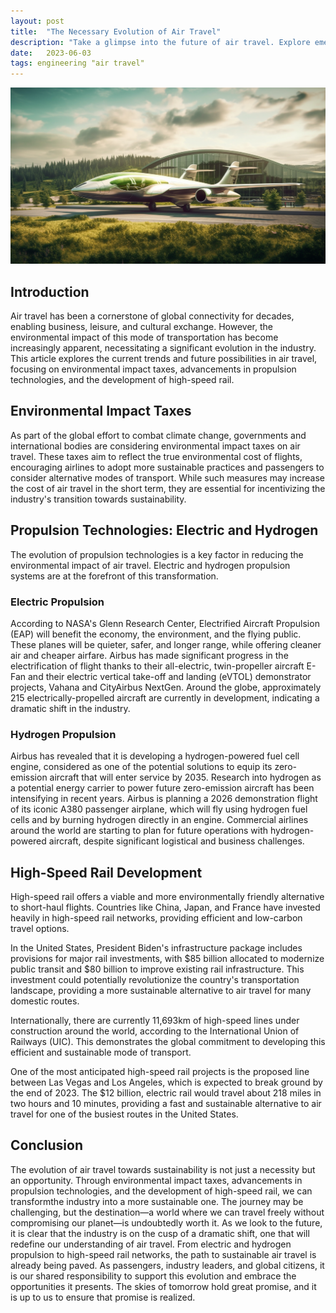 ```yaml
---
layout: post
title:  "The Necessary Evolution of Air Travel"
description: "Take a glimpse into the future of air travel. Explore emerging technologies, sustainability efforts, and how they'll transform our flying experiences."
date:   2023-06-03
tags: engineering "air travel" 
---
```


![A futuristic green plane](/assets/air-travel.png)

## Introduction

Air travel has been a cornerstone of global connectivity for decades, enabling business, leisure, and cultural exchange. However, the environmental impact of this mode of transportation has become increasingly apparent, necessitating a significant evolution in the industry. This article explores the current trends and future possibilities in air travel, focusing on environmental impact taxes, advancements in propulsion technologies, and the development of high-speed rail.

## Environmental Impact Taxes

As part of the global effort to combat climate change, governments and international bodies are considering environmental impact taxes on air travel. These taxes aim to reflect the true environmental cost of flights, encouraging airlines to adopt more sustainable practices and passengers to consider alternative modes of transport. While such measures may increase the cost of air travel in the short term, they are essential for incentivizing the industry's transition towards sustainability.

## Propulsion Technologies: Electric and Hydrogen

The evolution of propulsion technologies is a key factor in reducing the environmental impact of air travel. Electric and hydrogen propulsion systems are at the forefront of this transformation.

### Electric Propulsion

According to NASA's Glenn Research Center, Electrified Aircraft Propulsion (EAP) will benefit the economy, the environment, and the flying public. These planes will be quieter, safer, and longer range, while offering cleaner air and cheaper airfare. Airbus has made significant progress in the electrification of flight thanks to their all-electric, twin-propeller aircraft E-Fan and their electric vertical take-off and landing (eVTOL) demonstrator projects, Vahana and CityAirbus NextGen. Around the globe, approximately 215 electrically-propelled aircraft are currently in development, indicating a dramatic shift in the industry.

### Hydrogen Propulsion

Airbus has revealed that it is developing a hydrogen-powered fuel cell engine, considered as one of the potential solutions to equip its zero-emission aircraft that will enter service by 2035. Research into hydrogen as a potential energy carrier to power future zero-emission aircraft has been intensifying in recent years. Airbus is planning a 2026 demonstration flight of its iconic A380 passenger airplane, which will fly using hydrogen fuel cells and by burning hydrogen directly in an engine. Commercial airlines around the world are starting to plan for future operations with hydrogen-powered aircraft, despite significant logistical and business challenges.

## High-Speed Rail Development

High-speed rail offers a viable and more environmentally friendly alternative to short-haul flights. Countries like China, Japan, and France have invested heavily in high-speed rail networks, providing efficient and low-carbon travel options. 

In the United States, President Biden's infrastructure package includes provisions for major rail investments, with $85 billion allocated to modernize public transit and $80 billion to improve existing rail infrastructure. This investment could potentially revolutionize the country's transportation landscape, providing a more sustainable alternative to air travel for many domestic routes.

Internationally, there are currently 11,693km of high-speed lines under construction around the world, according to the International Union of Railways (UIC). This demonstrates the global commitment to developing this efficient and sustainable mode of transport.

One of the most anticipated high-speed rail projects is the proposed line between Las Vegas and Los Angeles, which is expected to break ground by the end of 2023. The $12 billion, electric rail would travel about 218 miles in two hours and 10 minutes, providing a fast and sustainable alternative to air travel for one of the busiest routes in the United States.

## Conclusion

The evolution of air travel towards sustainability is not just a necessity but an opportunity. Through environmental impact taxes, advancements in propulsion technologies, and the development of high-speed rail, we can transformthe industry into a more sustainable one. The journey may be challenging, but the destination—a world where we can travel freely without compromising our planet—is undoubtedly worth it. As we look to the future, it is clear that the industry is on the cusp of a dramatic shift, one that will redefine our understanding of air travel. From electric and hydrogen propulsion to high-speed rail networks, the path to sustainable air travel is already being paved. As passengers, industry leaders, and global citizens, it is our shared responsibility to support this evolution and embrace the opportunities it presents. The skies of tomorrow hold great promise, and it is up to us to ensure that promise is realized.
